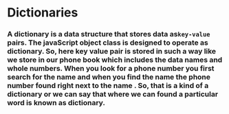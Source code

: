 # Dictionaries 
### A dictionary is a data structure that stores data as```key-value``` pairs. The javaScript object class is designed to operate as dictionary. So, here key value pair is stored in such a way like we store in our phone book which includes the data names and whole numbers. When you look for a phone number you first search for the name  and when you find the name the phone number found right next to the name . So, that is a kind of a dictionary  or we can say that where we can found a particular word is known as dictionary.